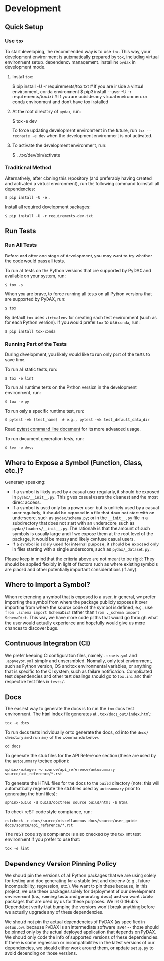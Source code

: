 # Development

## Quick Setup

### Use `tox`

To start developing, the recommended way is to use `tox`. This way, your development environment is automatically
prepared by `tox`, including virtual environment setup, dependency management, installing `pydax` in development mode.

1. Install `tox`:

    $ pip install -U -r requirements/tox.txt  # If you are inside a virtual environment, conda environment
    $ pip3 install --user -U -r requirements/tox.txt  # If you are outside any virtual environment or conda environment and don't have tox installed

2. At the root directory of `pydax`, run:

    $ tox -e dev

   To force updating development environment in the future, run `tox --recreate -e dev` when the development environment
   is not activated.

3. To activate the development environment, run:

    $ . .tox/dev/bin/activate

### Traditional Method

Alternatively, after cloning this repository (and preferably having created and activated a virtual environment), run
the following command to install all dependencies:

    $ pip install -U -e .

Install all required development packages:

    $ pip install -U -r requirements-dev.txt

## Run Tests

### Run All Tests

Before and after one stage of development, you may want to try whether the code would pass all tests.

To run all tests on the Python versions that are supported by PyDAX and available on your system, run:

    $ tox -s

When you are brave, to force running all tests on all Python versions that are supported by PyDAX, run:

    $ tox

By default `tox` uses `virtualenv` for creating each test environment (such as for each Python version). If you would
prefer `tox` to use `conda`, run:

    $ pip install tox-conda

### Running Part of the Tests

During development, you likely would like to run only part of the tests to save time.

To run all static tests, run:

    $ tox -e lint

To run all runtime tests on the Python version in the development environment, run:

    $ tox -e py

To run only a specific runtime test, run:

    $ pytest -vk [test_name]  # e.g., pytest -vk test_default_data_dir

Read [pytest command line document](https://docs.pytest.org/en/stable/usage.html) for its more advanced usage.

To run document generation tests, run:

    $ tox -e docs

## Where to Expose a Symbol (Function, Class, etc.)?

Generally speaking:

- If a symbol is likely used by a casual user regularly, it should be exposed in `pydax/__init__.py`. This gives casual
  users the cleanest and the most direct access.
- If a symbol is used only by a power user, but is unlikely used by a casual user regularly, it should be exposed in a
  file that does not start with an underscore, such as `pydax/schema.py`; or in the `__init__.py` file in a subdirectory
  that does not start with an underscore, such as `pydax/loaders/__init__.py`. The rationale is that the amount of such
  symbols is usually large and if we expose them at the root level of the package, it would be messy and likely confuse
  casual users.
- If a symbol is solely used for internal purpose, it should be exposed only in files starting with a single underscore,
  such as `pydax/_dataset.py`.

Please keep in mind that the criteria above are not meant to be rigid: They should be applied flexibly in light of
factors such as where existing symbols are placed and other potentially important considerations (if any).

## Where to Import a Symbol?

When referencing a symbol that is exposed to a user, in general, we prefer importing the symbol from where the package
publicly exposes it over importing from where the source code of the symbol is defined, e.g., use `from .schema import
SchemaDict` rather than `from ._schema import SchemaDict`. This way we have more code paths that would go through what
the user would actually experience and hopefully would give us more chances to discover bugs.

## Continuous Integration (CI)

We prefer keeping CI configuration files, namely `.travis.yml` and `.appveyor.yml` simple and unscrambled. Normally,
only test environment, such as Python version, OS and tox environmental variables, or anything that is specific to the
CI system, such as failure notification. Complicated test dependencies and other test dealings should go to `tox.ini`
and their respective test files in `tests/`.

## Docs

The easiest way to generate the docs is to run the `tox` docs test environment. The html index file generates at `.tox/docs_out/index.html`:

    tox -e docs

To run docs tests individually or to generate the docs, cd into the `docs/` directory and run any of the commands below:

    cd docs

To generate the stub files for the API Reference section (these are used by the `autosummary` toctree option):

    sphinx-autogen -o source/api_reference/autosummary source/api_reference/*.rst

To generate the HTML files for the docs to the `build` directory (note: this will automatically regenerate the stubfiles used by `autosummary` prior to generating the html files):

    sphinx-build -d build/doctrees source build/html -b html

To check reST code style compliance, run:

    rstcheck -r docs/source/miscellaneous docs/source/user_guide docs/source/api_reference/*.rst

The reST code style compliance is also checked by the `tox` lint test environment if you prefer to use that:

    tox -e lint

## Dependency Version Pinning Policy

We should pin the versions of all Python packages that we are using solely for testing and doc
generating for a stable test and doc env (e.g., future incompatibility, regression, etc.). We want
to pin these because, in this project, we use these packages solely for deployment of our development
environment (i.e., running tests and generating docs) and we want stable packages that are used by
us for these purposes. We let GitHub's Dependabot verify that bumping the versions won't
break anything before we actually upgrade any of these dependencies.

We should not pin the actual dependencies of PyDAX (as specified in `setup.py`), because PyDAX is an
intermediate software layer -- those should be pinned only by the actual deployed application that
depends on PyDAX. We should only code the info of supported versions of these dependencies. If there
is some regression or incompatibilities in the latest versions of our dependencies, we should either
work around them, or update `setup.py` to avoid depending on those versions.
